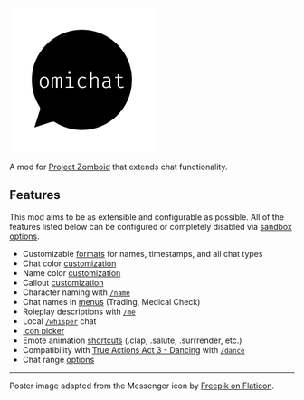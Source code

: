 <img src="./docs/images/poster.png" width=256 height=256 />

A mod for [Project Zomboid](https://projectzomboid.com) that extends chat functionality.

## Features

This mod aims to be as extensible and configurable as possible.
All of the features listed below can be configured or completely disabled via [sandbox options](docs/sandbox-options.md).

- Customizable [formats](docs/format-strings.md) for names, timestamps, and all chat types
- Chat color [customization](docs/sandbox-options.md#allowsetchatcolors)
- Name color [customization](docs/sandbox-options.md#allowsetnamecolor)
- Callout [customization](docs/sandbox-options.md#allowcustomshouts)
- Character naming with [`/name`](docs/sandbox-options.md#allowsetname)
- Chat names in [menus](docs/sandbox-options.md#menunameformat) (Trading, Medical Check)
- Roleplay descriptions with [`/me`](docs/sandbox-options.md#allowme)
- Local [`/whisper`](docs/sandbox-options.md#uselocalwhisper) chat
- [Icon picker](docs/sandbox-options.md#enableemojipicker)
- Emote animation [shortcuts](docs/emotes.md) (.clap, .salute, .surrrender, etc.)
- Compatibility with [True Actions Act 3 - Dancing](https://steamcommunity.com/sharedfiles/filedetails/?id=2648779556) with [`/dance`](docs/sandbox-options.md#enabletadcompat)
- Chat range [options](docs/sandbox-options.md#sayrange)

---
Poster image adapted from the Messenger icon by [Freepik on Flaticon](https://www.flaticon.com/free-icons/message).
